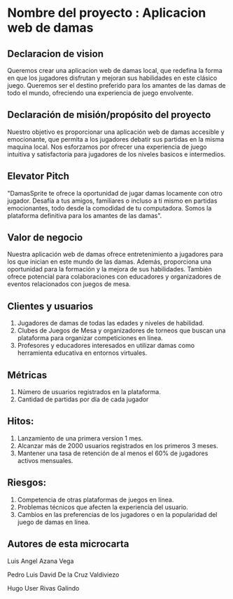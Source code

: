# Nombre del proyecto : Aplicacion web de damas

## Declaracion de vision

Queremos crear una aplicacion web de damas local, que redefina la forma en que los jugadores disfrutan y mejoran sus habilidades en este clásico juego. Queremos ser el destino preferido para los amantes de las damas de todo el mundo, ofreciendo una experiencia de juego envolvente.

## Declaración de misión/propósito del proyecto 

Nuestro objetivo es proporcionar una aplicación web de damas accesible y emocionante, que permita a los jugadores debatir sus partidas en la misma maquina local. Nos esforzamos por ofrecer una experiencia de juego intuitiva y satisfactoria para jugadores de los niveles basicos e intermedios.


## Elevator Pitch

"DamasSprite te ofrece la oportunidad de jugar damas locamente con otro jugador. Desafía a tus amigos, familiares o incluso a ti mismo en partidas emocionantes, todo desde la comodidad de tu computadora. Somos la plataforma definitiva para los amantes de las damas".


## Valor de negocio

Nuestra aplicación web de damas ofrece entretenimiento a jugadores para los que inician en este mundo de las damas. Además, proporciona una oportunidad para la formación y la mejora de sus habilidades. También ofrece potencial para colaboraciones con educadores y organizadores de eventos relacionados con juegos de mesa.


## Clientes y usuarios

1. Jugadores de damas de todas las edades y niveles de habilidad.
2. Clubes de Juegos de Mesa y organizadores de torneos que buscan una plataforma para organizar competiciones en línea.
3. Profesores y educadores interesados en utilizar damas como herramienta educativa en entornos virtuales.


## Métricas

1. Número de usuarios registrados en la plataforma.
2. Cantidad de partidas por día de cada jugador

## Hitos:

1. Lanzamiento de una primera version 1 mes.
2. Alcanzar más de 2000 usuarios registrados en los primeros 3 meses.
3. Mantener una tasa de retención de al menos el 60% de jugadores activos mensuales.


## Riesgos:

1. Competencia de otras plataformas de juegos en línea.
2. Problemas técnicos que afecten la experiencia del usuario.
3. Cambios en las preferencias de los jugadores o en la popularidad del juego de damas en línea.

## Autores de esta microcarta

Luis Angel Azana Vega

Pedro Luis David De la Cruz Valdiviezo

Hugo User Rivas Galindo

